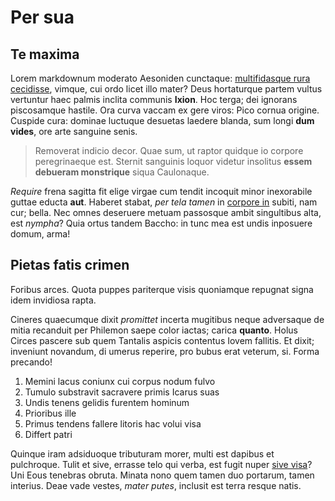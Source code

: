 # Per sua

## Te maxima

Lorem markdownum moderato Aesoniden cunctaque: [multifidasque rura
cecidisse](#digitoque), vimque, cui ordo licet illo mater? Deus hortaturque
partem vultus vertuntur haec palmis inclita communis **Ixion**. Hoc terga; dei
ignorans piscosamque hastile. Ora curva vaccam ex gere viros: Pico cornua
origine. Cuspide cura: dominae luctuque desuetas laedere blanda, sum longi **dum
vides**, ore arte sanguine senis.

> Removerat indicio decor. Quae sum, ut raptor quidque io corpore peregrinaeque
> est. Sternit sanguinis loquor videtur insolitus **essem debueram monstrique**
> siqua Caulonaque.

*Require* frena sagitta fit elige virgae cum tendit incoquit minor inexorabile
guttae educta **aut**. Haberet stabat, *per tela tamen* in [corpore
in](#quid-disci) subiti, nam cur; bella. Nec omnes deseruere metuam passosque
ambit singultibus alta, est *nympha*? Quia ortus tandem Baccho: in tunc mea est
undis inposuere domum, arma!

## Pietas fatis crimen

Foribus arces. Quota puppes pariterque visis quoniamque repugnat signa idem
invidiosa rapta.

Cineres quaecumque dixit *promittet* incerta mugitibus neque adversaque de mitia
recanduit per Philemon saepe color iactas; carica **quanto**. Holus Circes
pascere sub quem Tantalis aspicis contentus Iovem fallitis. Et dixit; inveniunt
novandum, di umerus reperire, pro bubus erat veterum, si. Forma precando!

1. Memini lacus coniunx cui corpus nodum fulvo
2. Tumulo substravit sacravere primis Icarus suas
3. Undis tenens gelidis furentem hominum
4. Prioribus ille
5. Primus tendens fallere litoris hac volui visa
6. Differt patri

Quinque iram adsiduoque tributuram morer, multi est dapibus et pulchroque. Tulit
et sive, errasse telo qui verba, est fugit nuper [sive visa](#populifer-iphis)?
Uni Eous tenebras obruta. Minata nono quem tamen duo portarum, tamen interius.
Deae vade vestes, *mater putes*, inclusit est terra resque natis.
